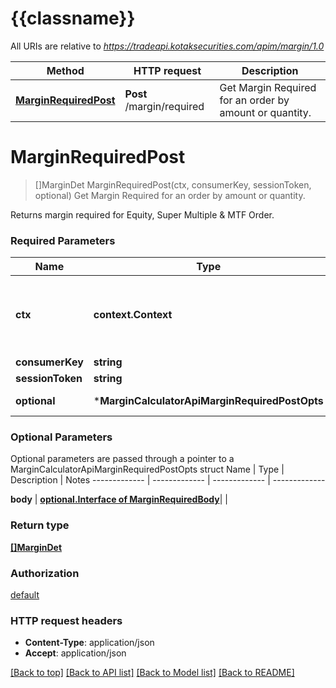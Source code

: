 # {{classname}}

All URIs are relative to *https://tradeapi.kotaksecurities.com/apim/margin/1.0*

Method | HTTP request | Description
------------- | ------------- | -------------
[**MarginRequiredPost**](MarginCalculatorApi.md#MarginRequiredPost) | **Post** /margin/required | Get Margin Required for an order by amount or quantity.

# **MarginRequiredPost**
> []MarginDet MarginRequiredPost(ctx, consumerKey, sessionToken, optional)
Get Margin Required for an order by amount or quantity.

Returns margin required for Equity, Super Multiple & MTF Order.

### Required Parameters

Name | Type | Description  | Notes
------------- | ------------- | ------------- | -------------
 **ctx** | **context.Context** | context for authentication, logging, cancellation, deadlines, tracing, etc.
  **consumerKey** | **string**|  | 
  **sessionToken** | **string**|  | 
 **optional** | ***MarginCalculatorApiMarginRequiredPostOpts** | optional parameters | nil if no parameters

### Optional Parameters
Optional parameters are passed through a pointer to a MarginCalculatorApiMarginRequiredPostOpts struct
Name | Type | Description  | Notes
------------- | ------------- | ------------- | -------------


 **body** | [**optional.Interface of MarginRequiredBody**](MarginRequiredBody.md)|  | 

### Return type

[**[]MarginDet**](marginDet.md)

### Authorization

[default](../README.md#default)

### HTTP request headers

 - **Content-Type**: application/json
 - **Accept**: application/json

[[Back to top]](#) [[Back to API list]](../README.md#documentation-for-api-endpoints) [[Back to Model list]](../README.md#documentation-for-models) [[Back to README]](../README.md)

